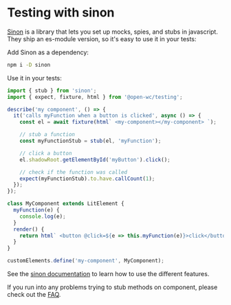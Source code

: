 # Testing with sinon

[Sinon](https://sinonjs.org/) is a library that lets you set up mocks, spies,
and stubs in javascript. They ship an es-module version, so it's easy to use it
in your tests:

Add Sinon as a dependency:

```bash
npm i -D sinon
```

Use it in your tests:

```javascript
import { stub } from 'sinon';
import { expect, fixture, html } from '@open-wc/testing';

describe('my component', () => {
  it('calls myFunction when a button is clicked', async () => {
    const el = await fixture(html` <my-component></my-component> `);

    // stub a function
    const myFunctionStub = stub(el, 'myFunction');

    // click a button
    el.shadowRoot.getElementById('myButton').click();

    // check if the function was called
    expect(myFunctionStub).to.have.callCount(1);
  });
});
```

```javascript
class MyComponent extends LitElement {
  myFunction(e) {
    console.log(e);
  }
  render() {
    return html` <button @click=${e => this.myFunction(e)}>click</button> `;
  }
}

customElements.define('my-component', MyComponent);
```

See the [sinon documentation](https://sinonjs.org/) to learn how to use the
different features.

If you run into any problems trying to stub methods on component, please check
out the [FAQ](/faq).
